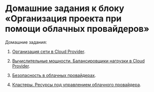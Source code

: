 # Домашние задания к блоку «Организация проекта при помощи облачных провайдеров»

Домашние задания:

1. [Организация сети в Cloud Provider](15.1/README.md).

2. [Вычислительные мощности. Балансировщики нагрузки в Cloud Provider](15.2/README.md).

3. [Безопасность в облачных провайдерах](15.3/README.md).

4. [Кластеры. Ресурсы под управлением облачного провайдера](15.4/README.md).
